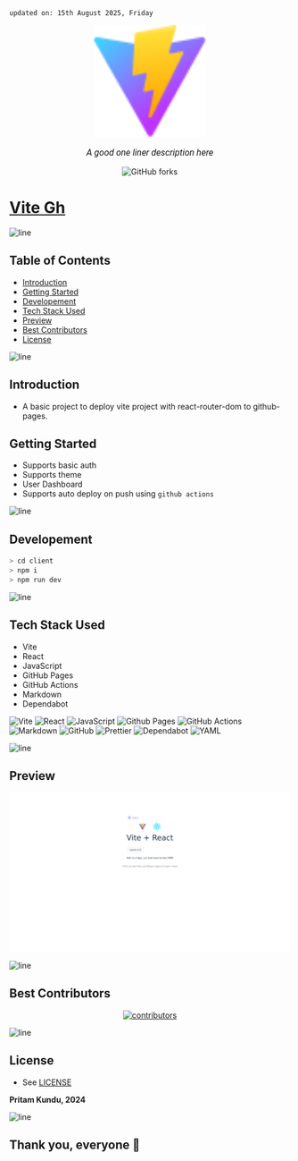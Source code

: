     updated on: 15th August 2025, Friday

<div align=center>
    <a href="https://warmachine028.github.io/vite-gh">
        <img width="200" src="client/public/vite.svg" alt="vite-gh">
    </a>
    <p style="font-family: roboto, calibri; font-size:12pt; font-style:italic"> A good one liner description here </p>
    <a src="https://github.com/warmachine028/vite-gh/forks">
        <img alt="GitHub forks" src="https://img.shields.io/github/forks/warmachine028/vite-gh">
    </a>
</div>

# [Vite Gh](https://github.com/warmachine028/vite-gh)

![line]

## Table of Contents

- [Introduction](#introduction)
- [Getting Started](#getting-started)
- [Developement](#developement)
- [Tech Stack Used](#tech-stack-used)
- [Preview](#preview)
- [Best Contributors](#best-contributors)
- [License](#license)

![line]

## Introduction

- A basic project to deploy vite project with react-router-dom to github-pages.

## Getting Started

- Supports basic auth
- Supports theme
- User Dashboard
- Supports auto deploy on push using `github actions`

![line]

## Developement

```sh
> cd client
> npm i
> npm run dev
```

![line]

## Tech Stack Used

- Vite
- React
- JavaScript
- GitHub Pages
- GitHub Actions
- Markdown
- Dependabot

![Vite](https://img.shields.io/badge/vite-%23646CFF.svg?style=for-the-badge&logo=vite&logoColor=white) ![React](https://img.shields.io/badge/react-%2320232a.svg?style=for-the-badge&logo=react&logoColor=%2361DAFB) ![JavaScript](https://img.shields.io/badge/javascript-%23323330.svg?style=for-the-badge&logo=javascript&logoColor=%23F7DF1E) ![Github Pages](https://img.shields.io/badge/github%20pages-121013?style=for-the-badge&logo=github&logoColor=white) ![GitHub Actions](https://img.shields.io/badge/github%20actions-%232671E5.svg?style=for-the-badge&logo=githubactions&logoColor=white) ![Markdown](https://img.shields.io/badge/markdown-%23000000.svg?style=for-the-badge&logo=markdown&logoColor=white) ![GitHub](https://img.shields.io/badge/github-%23121011.svg?style=for-the-badge&logo=github&logoColor=white) ![Prettier](https://img.shields.io/badge/prettier-1A2B34?style=for-the-badge&logo=prettier&logoColor=pink) ![Dependabot](https://img.shields.io/badge/dependabot-025E8C?style=for-the-badge&logo=dependabot&logoColor=white) ![YAML](https://img.shields.io/badge/yaml-%23ffffff.svg?style=for-the-badge&logo=yaml&logoColor=151515) 

![line]

## Preview

<picture align="center">
    <source media="(prefers-color-scheme: light)" srcset=".github/preview-light.png">
    <source media="(prefers-color-scheme: dark)" srcset=".github/preview-dark.png">
    <img src=".github/preview-light.png" alt="preview">
</picture>

![line]

## Best Contributors

<div align="center">
    <a href="https://github.com/warmachine028/vite-gh/graphs/contributors">
        <img src="https://contrib.rocks/image?repo=warmachine028/vite-gh" alt="contributors"/>
    </a>
</div>

![line]

## License

- See [LICENSE]

**Pritam Kundu, 2024**

![line]

## Thank you, everyone 💚

[icons]: https://icons8.com/
[markdown-badges]: https://github.com/Ileriayo/markdown-badges
[line]: https://user-images.githubusercontent.com/75939390/137615281-3a875960-92cc-407f-97fe-fd2319bdb252.png
[License]: https://github.com/warmachine028/vite-gh/blob/main/LICENSE

<!-- 15/08/25 -->
